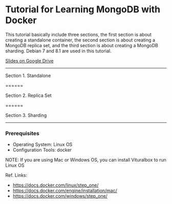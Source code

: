 # Tutorial for Learning MongoDB with Docker

This tutorial basically include three sections, the first section is about creating a standalone container, the second section is about creating a MongoDB replica set, and the third section is about creating a MongoDB sharding. Debian 7 and 8.1 are used in this tutorial.

[Slides on Google Drive](https://drive.google.com/folderview?id=0BzeAAvM5Ha9sNHh3SU4tYkRtYUU&usp=sharing)

------

Section 1. Standalone

======

Section 2. Replica Set

======

Section 3. Sharding

------

### Prerequisites

+ Operating System: Linux OS
+ Configuration Tools: docker

NOTE: If you are using Mac or Windows OS, you can install Vituralbox to run Linux OS

Ref. Links:

- https://docs.docker.com/linux/step_one/
- https://docs.docker.com/engine/installation/mac/
- https://docs.docker.com/windows/step_one/
